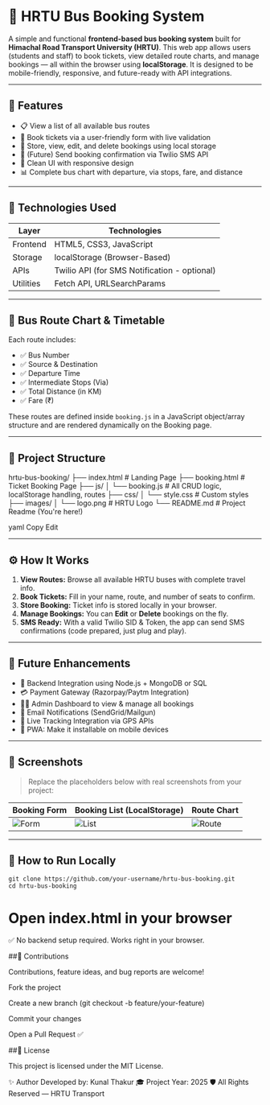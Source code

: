 # 🚌 HRTU Bus Booking System

A simple and functional **frontend-based bus booking system** built for **Himachal Road Transport University (HRTU)**. This web app allows users (students and staff) to book tickets, view detailed route charts, and manage bookings — all within the browser using **localStorage**. It is designed to be mobile-friendly, responsive, and future-ready with API integrations.

---

## 🔧 Features

- 📋 View a list of all available bus routes
- 📝 Book tickets via a user-friendly form with live validation
- 💾 Store, view, edit, and delete bookings using local storage
- 📲 (Future) Send booking confirmation via Twilio SMS API
- 🎨 Clean UI with responsive design
- 📊 Complete bus chart with departure, via stops, fare, and distance

---

## 🚀 Technologies Used

| Layer       | Technologies                                      |
|-------------|---------------------------------------------------|
| Frontend    | HTML5, CSS3, JavaScript                           |
| Storage     | localStorage (Browser-Based)                      |
| APIs        | Twilio API (for SMS Notification - optional)      |
| Utilities   | Fetch API, URLSearchParams                        |

---

## 📅 Bus Route Chart & Timetable

Each route includes:

- ✅ Bus Number
- ✅ Source & Destination
- ✅ Departure Time
- ✅ Intermediate Stops (Via)
- ✅ Total Distance (in KM)
- ✅ Fare (₹)

These routes are defined inside `booking.js` in a JavaScript object/array structure and are rendered dynamically on the Booking page.

---

## 📂 Project Structure
hrtu-bus-booking/ ├── index.html # Landing Page ├── booking.html # Ticket Booking Page ├── js/ │ └── booking.js # All CRUD logic, localStorage handling, routes ├── css/ │ └── style.css # Custom styles ├── images/ │ └── logo.png # HRTU Logo └── README.md # Project Readme (You're here!)

yaml
Copy
Edit

---

## ⚙️ How It Works

1. **View Routes:** Browse all available HRTU buses with complete travel info.
2. **Book Tickets:** Fill in your name, route, and number of seats to confirm.
3. **Store Booking:** Ticket info is stored locally in your browser.
4. **Manage Bookings:** You can **Edit** or **Delete** bookings on the fly.
5. **SMS Ready:** With a valid Twilio SID & Token, the app can send SMS confirmations (code prepared, just plug and play).

---

## 🧠 Future Enhancements

- 🔐 Backend Integration using Node.js + MongoDB or SQL
- 💳 Payment Gateway (Razorpay/Paytm Integration)
- 🧑‍💼 Admin Dashboard to view & manage all bookings
- 📧 Email Notifications (SendGrid/Mailgun)
- 📍 Live Tracking Integration via GPS APIs
- 📱 PWA: Make it installable on mobile devices

---

## 📸 Screenshots

> Replace the placeholders below with real screenshots from your project:

| Booking Form | Booking List (LocalStorage) | Route Chart |
|--------------|------------------------------|-------------|
| ![Form](screenshots/form.png) | ![List](screenshots/bookings.png) | ![Route](screenshots/routes.png) |

---

## 🔄 How to Run Locally

    git clone https://github.com/your-username/hrtu-bus-booking.git
    cd hrtu-bus-booking

# Open index.html in your browser
✅ No backend setup required. Works right in your browser.

##🤝 Contributions

Contributions, feature ideas, and bug reports are welcome!

Fork the project

Create a new branch (git checkout -b feature/your-feature)

Commit your changes

Open a Pull Request ✅

##📜 License

This project is licensed under the MIT License.

✨ Author
Developed by: Kunal Thakur
🎓 Project Year: 2025
🛡️ All Rights Reserved — HRTU Transport
















